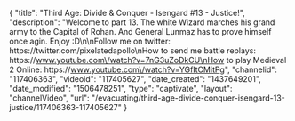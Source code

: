 {
    "title": "Third Age: Divide & Conquer - Isengard #13 - Justice!",
    "description": "Welcome to part 13.  The white Wizard marches his grand army to the Capital of Rohan.  And General Lunmaz has to prove himself once agin.  Enjoy :D\n\nFollow me on twitter: https:\/\/twitter.com\/pixelatedapollo\nHow to send me battle replays: https:\/\/www.youtube.com\/watch?v=7nG3uZoDkCU\nHow to play Medieval 2 Online: https:\/\/www.youtube.com\/watch?v=YGfItCMitPg",
    "channelid": "117406363",
    "videoid": "117405627",
    "date_created": "1437649201",
    "date_modified": "1506478251",
    "type": "captivate",
    "layout": "channelVideo",
    "url": "\/evacuating\/third-age-divide-conquer-isengard-13-justice\/117406363-117405627"
}